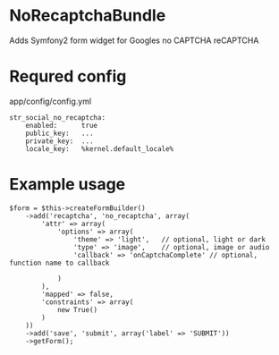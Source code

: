 # NoRecaptchaBundle

Adds Symfony2 form widget for Googles no CAPTCHA reCAPTCHA

Requred config
==============

app/config/config.yml

    str_social_no_recaptcha:
        enabled:      true
        public_key:   ...
        private_key:  ...
        locale_key:   %kernel.default_locale%

Example usage
=============

    $form = $this->createFormBuilder()
        ->add('recaptcha', 'no_recaptcha', array(
            'attr' => array(
                'options' => array(
                    'theme' => 'light',   // optional, light or dark
                    'type' => 'image',    // optional, image or audio
                    'callback' => 'onCaptchaComplete' // optional, function name to callback

                )
            ),
            'mapped' => false,
            'constraints' => array(
                new True()
            )
        ))
        ->add('save', 'submit', array('label' => 'SUBMIT'))
        ->getForm();

